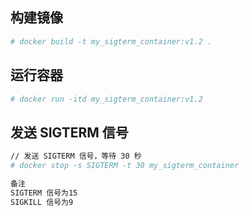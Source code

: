 ## 构建镜像

```bash
# docker build -t my_sigterm_container:v1.2 .
```

## 运行容器

```bash
# docker run -itd my_sigterm_container:v1.2
```

## 发送 SIGTERM 信号

```bash
// 发送 SIGTERM 信号，等待 30 秒
# docker stop -s SIGTERM -t 30 my_sigterm_container  

备注
SIGTERM 信号为15
SIGKILL 信号为9
```



